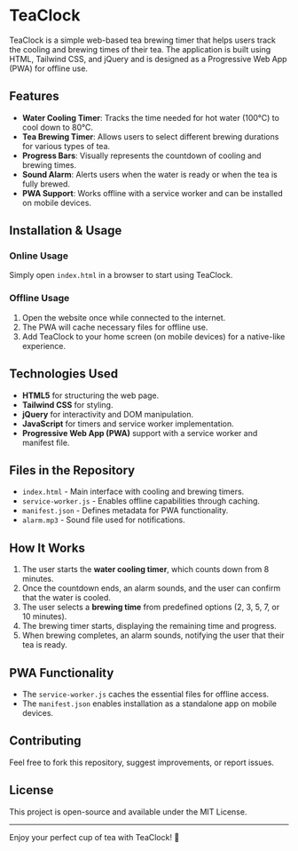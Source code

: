 # TeaClock

TeaClock is a simple web-based tea brewing timer that helps users track the cooling and brewing times of their tea. The application is built using HTML, Tailwind CSS, and jQuery and is designed as a Progressive Web App (PWA) for offline use.

## Features

- **Water Cooling Timer**: Tracks the time needed for hot water (100°C) to cool down to 80°C.
- **Tea Brewing Timer**: Allows users to select different brewing durations for various types of tea.
- **Progress Bars**: Visually represents the countdown of cooling and brewing times.
- **Sound Alarm**: Alerts users when the water is ready or when the tea is fully brewed.
- **PWA Support**: Works offline with a service worker and can be installed on mobile devices.

## Installation & Usage

### Online Usage
Simply open `index.html` in a browser to start using TeaClock.

### Offline Usage
1. Open the website once while connected to the internet.
2. The PWA will cache necessary files for offline use.
3. Add TeaClock to your home screen (on mobile devices) for a native-like experience.

## Technologies Used

- **HTML5** for structuring the web page.
- **Tailwind CSS** for styling.
- **jQuery** for interactivity and DOM manipulation.
- **JavaScript** for timers and service worker implementation.
- **Progressive Web App (PWA)** support with a service worker and manifest file.

## Files in the Repository

- `index.html` - Main interface with cooling and brewing timers.
- `service-worker.js` - Enables offline capabilities through caching.
- `manifest.json` - Defines metadata for PWA functionality.
- `alarm.mp3` - Sound file used for notifications.

## How It Works

1. The user starts the **water cooling timer**, which counts down from 8 minutes.
2. Once the countdown ends, an alarm sounds, and the user can confirm that the water is cooled.
3. The user selects a **brewing time** from predefined options (2, 3, 5, 7, or 10 minutes).
4. The brewing timer starts, displaying the remaining time and progress.
5. When brewing completes, an alarm sounds, notifying the user that their tea is ready.

## PWA Functionality

- The `service-worker.js` caches the essential files for offline access.
- The `manifest.json` enables installation as a standalone app on mobile devices.

## Contributing
Feel free to fork this repository, suggest improvements, or report issues.

## License
This project is open-source and available under the MIT License.

---
Enjoy your perfect cup of tea with TeaClock! 🍵

